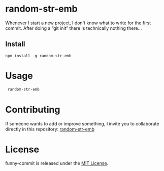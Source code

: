 # random-str-emb

Whenever I start a new project, I don't know what to write for the first commit. After doing a “git init” there is technically nothing there...

## Install

```npm
npm install -g random-str-emb
```

# Usage

```bash
 random-str-emb
```

# Contributing

If someone wants to add or improve something, I invite you to collaborate directly in this repository: [random-str-emb](https://github.com/gndx/random-str-emb)

# License

funny-commit is released under the [MIT License](https://opensource.org/licenses/MIT).

